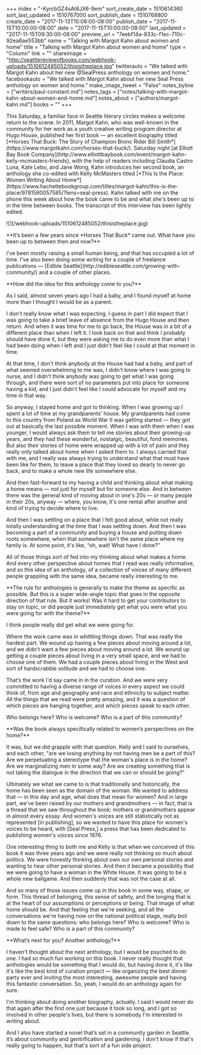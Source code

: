 +++
index = "-KyrcbGZ4sAt8JX6-9em"
sort_create_date = 1510614360
sort_last_updated = 1510767000
sort_publish_date = 1510768800
create_date = "2017-11-13T15:06:00-08:00"
publish_date = "2017-11-15T10:00:00-08:00"
date = "2017-11-15T10:00:00-08:00"
last_updated = "2017-11-15T09:30:00-08:00"
preview_url = "7eebf14a-933c-f1ec-710c-92ea6ae553bb"
name = "Talking with Margot Kahn about women and home"
title = "Talking with Margot Kahn about women and home"
type = "Column"
link = ""
shareimage = "http://seattlereviewofbooks.com/webhook-uploads/1510612485052/thisistheplace.jpg"
twitterauto = "We talked with Margot Kahn about her new @SealPress anthology on women and home."
facebookauto = "We talked with Margot Kahn about her new Seal Press anthology on women and home."
make_image_tweet = "False"
notes_byline = ["writers/paul-constant.md"]
notes_tags = ["notes/talking-with-margot-kahn-about-women-and-home.md"]
notes_about = ["authors/margot-kahn.md"]
books = ""
+++
<p class="intro">This Saturday, a familiar face in Seattle literary circles makes a welcome return to the scene. In 2011, Margot Kahn, who was well-known in the community for her work as a youth creative writing program director at Hugo House, published her first book — an excellent biography titled [*Horses That Buck: The Story of Champion Bronc Rider Bill Smith*](https://www.margotkahn.com/horses-that-buck/). Saturday night [at Elliott Bay Book Company](http://www.elliottbaybook.com/event/margot-kahn-kelly-mcmasters-friends), with the help of readers including Claudia Castro Luna, Kate Lebo, and Jane Wong, Kahn introduces her second book, an anthology she co-edited with Kelly McMasters titled [*This Is the Place: Women Writing About Home*](https://www.hachettebookgroup.com/titles/margot-kahn/this-is-the-place/9781580057585/?lens=seal-press). Kahn talked with me on the phone this week about how the book came to be and what she's been up to in the time between books. The transcript of this interview has been lightly edited.</p>

<p class="image-left">![](/webhook-uploads/1510612485052/thisistheplace.jpg)</p>

<p class="noindent">**It’s been a few years since *Horses That Buck* came out. What have you been up to between then and now?**</p>

<p class="noindent">I've been mostly raising a small human being, and that has occupied a lot of time. I've also been doing some writing for a couple of freelance publications — [Edible Seattle](http://edibleseattle.com/growing-with-community/) and a couple of other places.</p>

<p class="noindent">**How did the idea for this anthology come to you?**</p>

<p class="noindent">As I said, almost seven years ago I had a baby, and I found myself at home more than I thought I would be as a parent.</p> 

I don't really know what I was expecting. I guess in part I did expect that I was going to take a brief leave of absence from the Hugo House and then return. And when it was time for me to go back, the House was in a bit of a different place than when I left it. I look back on that and think I probably should have done it, but they were asking me to do even more than what I had been doing when I left and I just didn't feel like I could at that moment in time.

At that time, I don't think anybody at the House had had a baby, and part of what seemed overwhelming to me was, I didn't know where I was going to nurse, and I didn't think anybody was going to get what I was going through, and there were sort of no parameters put into place for someone having a kid, and I just didn't feel like I could advocate for myself and my time in that way.

So anyway, I stayed home and got to thinking. When I was growing up I spent a lot of time at my grandparents’ house. My grandparents had come to this country from Poland as World War II was getting started — they got out at basically the last possible moment. When I was with them when I was younger, I would always ask them to tell me stories about their growing-up years, and they had these wonderful, nostalgic, beautiful, fond memories. But also their stories of home were wrapped up with a lot of pain and they really only talked about home when I asked them to. I always carried that with me, and I really was always trying to understand what that must have been like for them, to leave a place that they loved so dearly to never go back, and to make a whole new life somewhere else.

And then fast-forward to my having a child and thinking about what making a home means — not just for myself but for someone else. And in between there was the general kind of moving about in one's 20s — or many people in their 20s, anyway — where, you know, it's one rental after another and kind of trying to decide where to live. 

And then I was settling on a place that I felt good about, while not really totally understanding at the time that I was settling down. And then I was becoming a part of a community and buying a house and putting down roots somewhere, when that somewhere isn't the same place where my family is. At some point, it's like, “oh, wait! What have I done?”  

All of those things sort of fed into my thinking about what makes a home. And every other perspective about homes that I read was really informative, and so this idea of an anthology, of a collection of voices of many different people grappling with the same idea, became really interesting to me.

<p class="noindent">**The rule for anthologies is generally to make the theme as specific as possible. But this is a super wide-angle topic that goes in the opposite direction of that rule. But it works! Was it hard to get your contributors to stay on topic, or did people just immediately get what you were what you were going for with the theme?**</p>

<p class="noindent">I think people really did get what we were going for.</p> 

Where the work came was in whittling things down. That was really the hardest part. We wound up having a few pieces about moving around a lot, and we didn't want a few pieces about moving around a lot. We wound up getting a couple pieces about living in a very small space, and we had to choose one of them. We had a couple pieces about living in the West and sort of hardscrabble solitude and we had to choose one. 

That’s the work I'd say came in in the curation. And we were very committed to having a diverse range of voices in every aspect we could think of, from age and geography and race and ethnicity to subject matter. All the things that we read were pretty amazing, and it was a question of which pieces are hanging together, and which pieces speak to each other. 

<p class="pull-quote">Who belongs here? Who is welcome? Who is a part of this community?</p>

<p class="noindent">**Was the book always specifically related to women’s perspectives on the home?**</p>

<p class="noindent">It was, but we did grapple with that question. Kelly and I said to ourselves, and each other, "are we losing anything by not having men be a part of this? Are we perpetuating a stereotype that the woman's place is in the home? Are we marginalizing men in some way? Are we creating something that is not taking the dialogue in the direction that we can or should be going?"</p>

 Ultimately we what we came to is that traditionally and historically, the home has been seen as the domain of the woman. We wanted to address that — in this day and age, what does that mean for women? And in large part, we've been raised by our mothers and grandmothers — in fact, that is a thread that we saw throughout the book: mothers or grandmothers appear in almost every essay. And women's voices are still statistically not as represented [in publishing], so we wanted to have this place for women's voices to be heard, with [Seal Press,] a press that has been dedicated to publishing women's voices since 1976.

One interesting thing to both me and Kelly is that when we conceived of this book it was three years ago and we were really not thinking so much about politics. We were honestly thinking about own our own personal stories and wanting to hear other personal stories. And then it became a possibility that we were going to have a woman in the White House. It was going to be a whole new ballgame. And then suddenly that was not the case at all. 

And so many of those issues come up in this book in some way, shape, or form. This thread of belonging, this sense of safety, and the longing that is at the heart of our assumptions or perceptions or being. That image of what home should be. And that feeling that we're seeking, and all the conversations we're having now on the national political stage, really boil down to the same questions: who belongs here? Who is welcome? Who is made to feel safe? Who is a part of this community? 

<p class="noindent">**What’s next for you? Another anthology?**</p>

<p class="noindent">I haven't thought about the next anthology, but I would be psyched to do one. I had so much fun working on this book. I never really thought that anthologies would be something that I would do, but having done it, it's like it's like the best kind of curation project — like organizing the best dinner party ever and inviting the most interesting, awesome people and having this fantastic conversation. So, yeah, I would do an anthology again for sure.</p>

I'm thinking about doing another biography, actually. I said I would never do that again after the first one just because it took so long, and I got so involved in other people's lives, but there is somebody I'm interested in writing about. 

And I also have started a novel that’s set in a community garden in Seattle. it’s about community and gentrification and gardening. I don't know if that's really going to happen, but that's sort of a fun side project.

